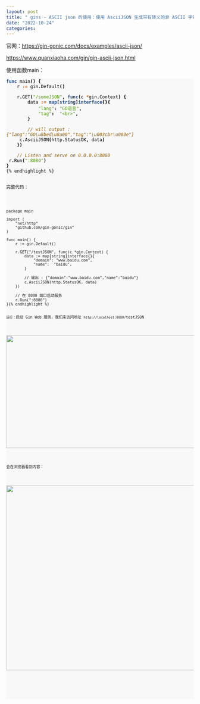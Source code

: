 ```yaml
---
layout: post
title: " gins - ASCII json 的使用：使用 AsciiJSON 生成带有转义的非 ASCII 字符的纯 ASCII JSON。"
date: "2022-10-24"
categories: 
---
```

<p>官网：<a href="https://gin-gonic.com/docs/examples/ascii-json/">https://gin-gonic.com/docs/examples/ascii-json/</a></p>

<p><a href="https://www.quanxiaoha.com/gin/gin-ascii-json.html">https://www.quanxiaoha.com/gin/gin-ascii-json.html</a></p>

<p>使用函数main：</p>

<pre style="background-color:#f8f8f8;-moz-tab-size:4;-o-tab-size:4;tab-size:4">
<code class="language-go" data-lang="go"><span style="color:#204a87;font-weight:700">func</span> <span style="color:#000">main</span><span style="color:#000;font-weight:700">()</span> <span style="color:#000;font-weight:700">{</span>
	<span style="color:#000">r</span> <span style="color:#ce5c00;font-weight:700">:=</span> <span style="color:#000">gin</span><span style="color:#000;font-weight:700">.</span><span style="color:#000">Default</span><span style="color:#000;font-weight:700">()</span>

	<span style="color:#000">r</span><span style="color:#000;font-weight:700">.</span><span style="color:#000">GET</span><span style="color:#000;font-weight:700">(</span><span style="color:#4e9a06">&quot;/someJSON&quot;</span><span style="color:#000;font-weight:700">,</span> <span style="color:#204a87;font-weight:700">func</span><span style="color:#000;font-weight:700">(</span><span style="color:#000">c</span> <span style="color:#ce5c00;font-weight:700">*</span><span style="color:#000">gin</span><span style="color:#000;font-weight:700">.</span><span style="color:#000">Context</span><span style="color:#000;font-weight:700">)</span> <span style="color:#000;font-weight:700">{</span>
		<span style="color:#000">data</span> <span style="color:#ce5c00;font-weight:700">:=</span> <span style="color:#204a87;font-weight:700">map</span><span style="color:#000;font-weight:700">[</span><span style="color:#204a87;font-weight:700">string</span><span style="color:#000;font-weight:700">]</span><span style="color:#204a87;font-weight:700">interface</span><span style="color:#000;font-weight:700">{}{</span>
			<span style="color:#4e9a06">&quot;lang&quot;</span><span style="color:#000;font-weight:700">:</span> <span style="color:#4e9a06">&quot;GO语言&quot;</span><span style="color:#000;font-weight:700">,</span>
			<span style="color:#4e9a06">&quot;tag&quot;</span><span style="color:#000;font-weight:700">:</span>  <span style="color:#4e9a06">&quot;&lt;br&gt;&quot;</span><span style="color:#000;font-weight:700">,</span>
		<span style="color:#000;font-weight:700">}</span>

		<span style="color:#8f5902;font-style:italic">// will output : {&quot;lang&quot;:&quot;GO\u8bed\u8a00&quot;,&quot;tag&quot;:&quot;\u003cbr\u003e&quot;}
</span>		<span style="color:#000">c</span><span style="color:#000;font-weight:700">.</span><span style="color:#000">AsciiJSON</span><span style="color:#000;font-weight:700">(</span><span style="color:#000">http</span><span style="color:#000;font-weight:700">.</span><span style="color:#000">StatusOK</span><span style="color:#000;font-weight:700">,</span> <span style="color:#000">data</span><span style="color:#000;font-weight:700">)</span>
	<span style="color:#000;font-weight:700">})</span>

	<span style="color:#8f5902;font-style:italic">// Listen and serve on 0.0.0.0:8080
</span>	<span style="color:#000">r</span><span style="color:#000;font-weight:700">.</span><span style="color:#000">Run</span><span style="color:#000;font-weight:700">(</span><span style="color:#4e9a06">&quot;:8080&quot;</span><span style="color:#000;font-weight:700">)</span>
<span style="color:#000;font-weight:700">}</span>
{% endhighlight %}

<p>完整代码：</p>

<pre>
<code class="language-go hljs"><span class="hljs-keyword">package</span> main

<span class="hljs-keyword">import</span> (
	<span class="hljs-string">&quot;net/http&quot;</span>
	<span class="hljs-string">&quot;github.com/gin-gonic/gin&quot;</span>
)

<span class="hljs-function"><span class="hljs-keyword">func</span> <span class="hljs-title">main</span><span class="hljs-params">()</span></span> {
	r := gin.Default()

	r.GET(<span class="hljs-string">&quot;/testJSON&quot;</span>, <span class="hljs-function"><span class="hljs-keyword">func</span><span class="hljs-params">(c *gin.Context)</span></span> {
		data := <span class="hljs-keyword">map</span>[<span class="hljs-keyword">string</span>]<span class="hljs-keyword">interface</span>{}{
			<span class="hljs-string">&quot;domain&quot;</span>: <span class="hljs-string">&quot;www.baidu.com&quot;</span>,
			<span class="hljs-string">&quot;name&quot;</span>:  <span class="hljs-string">&quot;baidu&quot;</span>,
		}

		<span class="hljs-comment">// 输出 : {&quot;domain&quot;:&quot;www.baidu.com&quot;,&quot;name&quot;:&quot;baidu&quot;}</span>
		c.AsciiJSON(http.StatusOK, data)
	})

	<span class="hljs-comment">// 在 8080 端口启动服务</span>
	r.Run(<span class="hljs-string">&quot;:8080&quot;</span>)
}{% endhighlight %}

<p><code>运行：</code>启动 Gin Web 服务，我们来访问地址 <code>http://localhost:8080/</code>testJSON</p>

<p><img height="303" src="/uploads/ckeditor/pictures/607/image-20221024172853-1.png" width="1519" /></p>

<p>会在浏览器看到内容：</p>

<p><img height="497" src="/uploads/ckeditor/pictures/608/image-20221024173023-2.png" width="807" /></p>

